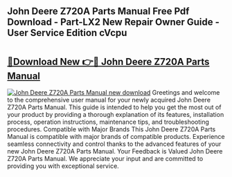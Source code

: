 ## John Deere Z720A Parts Manual Free Pdf Download - Part-LX2 New Repair Owner Guide - User Service Edition cVcpu

# <h2><a href="http://bc94878.oget.top/?id=John+Deere+Z720A+Parts+Manual">🔗Download New 👉🔴 John Deere Z720A Parts Manual</a></h2>

[![John Deere Z720A Parts Manual new download](https://i.imgur.com/5g1atiW.png)](http://bc94878.oget.top/?id=John+Deere+Z720A+Parts+Manual)
Greetings and welcome to the comprehensive user manual for your newly acquired John Deere Z720A Parts Manual. This guide is intended to help you get the most out of your product by providing a thorough explanation of its features, installation process, operation instructions, maintenance tips, and troubleshooting procedures. Compatible with Major Brands This John Deere Z720A Parts Manual is compatible with major brands of compatible products. Experience seamless connectivity and control thanks to the advanced features of your new John Deere Z720A Parts Manual. Your Feedback is Valued John Deere Z720A Parts Manual. We appreciate your input and are committed to providing you with exceptional service.
